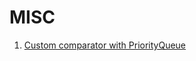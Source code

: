 # MISC

1. [Custom comparator with PriorityQueue](https://github.com/LenarBad/interview-questions/blob/main/misc/custom-comparator.java)

